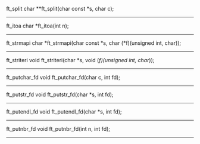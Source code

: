 
ft_split
char **ft_split(char const *s, char c);

************************************************************

ft_itoa
char *ft_itoa(int n);

************************************************************

ft_strmapi
char *ft_strmapi(char const *s, char (*f)(unsigned
int, char));

************************************************************

ft_striteri
void ft_striteri(char *s, void (*f)(unsigned int,
char*));

************************************************************

ft_putchar_fd
void ft_putchar_fd(char c, int fd);

************************************************************

ft_putstr_fd
void ft_putstr_fd(char *s, int fd);

************************************************************

ft_putendl_fd
void ft_putendl_fd(char *s, int fd);

************************************************************

ft_putnbr_fd
void ft_putnbr_fd(int n, int fd);

************************************************************
